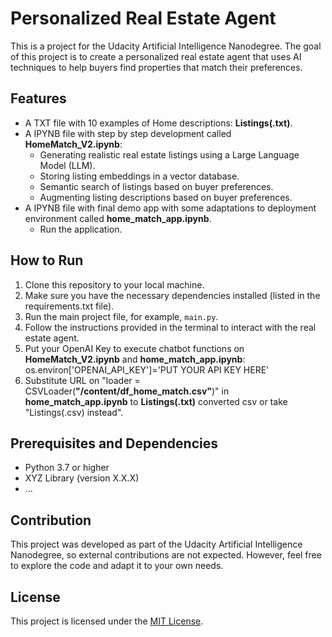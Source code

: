# Personalized Real Estate Agent

This is a project for the Udacity Artificial Intelligence Nanodegree. The goal of this project is to create a personalized real estate agent that uses AI techniques to help buyers find properties that match their preferences.

## Features
- A TXT file with 10 examples of Home descriptions: **Listings(.txt)**.
- A IPYNB file with step by step development called **HomeMatch_V2.ipynb**:
  - Generating realistic real estate listings using a Large Language Model (LLM).
  - Storing listing embeddings in a vector database.
  - Semantic search of listings based on buyer preferences.
  - Augmenting listing descriptions based on buyer preferences.
- A IPYNB file with final demo app with some adaptations to deployment environment called **home_match_app.ipynb**.
  - Run the application.  

## How to Run

1. Clone this repository to your local machine.
2. Make sure you have the necessary dependencies installed (listed in the requirements.txt file).
3. Run the main project file, for example, `main.py`.
4. Follow the instructions provided in the terminal to interact with the real estate agent.
5. Put your OpenAI Key to execute chatbot functions on **HomeMatch_V2.ipynb** and **home_match_app.ipynb**: os.environ['OPENAI_API_KEY']='PUT YOUR API KEY HERE'
6. Substitute URL on "loader = CSVLoader(**"/content/df_home_match.csv"**)" in **home_match_app.ipynb** to **Listings(.txt)** converted csv or take "Listings(.csv) instead".

## Prerequisites and Dependencies

- Python 3.7 or higher
- XYZ Library (version X.X.X)
- ...

## Contribution

This project was developed as part of the Udacity Artificial Intelligence Nanodegree, so external contributions are not expected. However, feel free to explore the code and adapt it to your own needs.

## License

This project is licensed under the [MIT License](https://opensource.org/licenses/MIT).
